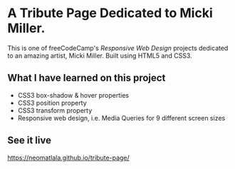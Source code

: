 # A Tribute Page Dedicated to Micki Miller.

This is one of freeCodeCamp's _Responsive Web Design_ projects dedicated to an amazing artist, Micki Miller.
Built using HTML5 and CSS3.

## What I have learned on this project

- CSS3 box-shadow & hover properties 
- CSS3 position property
- CSS3 transform property
- Responsive web design, i.e. Media Queries for 9 different screen sizes

## See it live

https://neomatlala.github.io/tribute-page/




